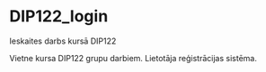 # DIP122_login
Ieskaites darbs kursā DIP122

Vietne kursa DIP122 grupu darbiem. Lietotāja reģistrācijas sistēma.
